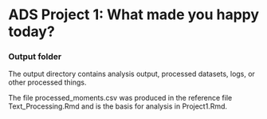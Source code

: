 # ADS Project 1: What made you happy today?
### Output folder

The output directory contains analysis output, processed datasets, logs, or other processed things.

The file processed_moments.csv was produced in the reference file Text_Processing.Rmd and is the basis for analysis in Project1.Rmd.

